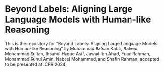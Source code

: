 # Beyond Labels: Aligning Large Language Models with Human-like Reasoning
This is the repository for "Beyond Labels: Aligning Large Language Models with Human-like Reasoning" by Muhammad Rafsan Kabir, Rafeed Mohammad Sultan, Ihsanul Haque Asif, Jawad Ibn Ahad, Fuad Rahman, Mohammad Ruhul Amin, Nabeel Mohammed, and Shafin Rahman, accepted to be presented at ICPR 2024.
